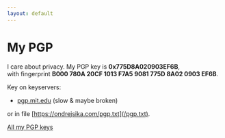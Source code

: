```yaml
---
layout: default
---
```


# My PGP

I care about privacy. My PGP key is **0x775D8A020903EF6B**,
<br>with fingerprint **B000 780A 20CF 1013 F7A5 9081 775D 8A02 0903 EF6B**.

Key on keyservers:

- [pgp.mit.edu](https://pgp.mit.edu/pks/lookup?op=vindex&search=0x775D8A020903EF6B) (slow & maybe broken)

or in file [https://ondrejsika.com/pgp.txt](/pgp.txt).

[All my PGP keys](/ondrej/pgp-all.html)

